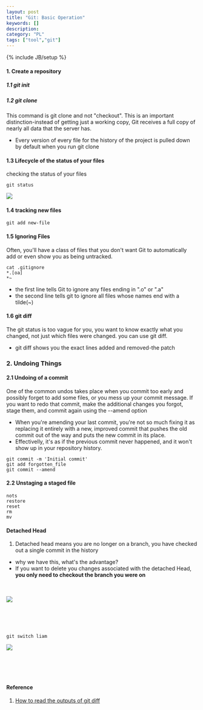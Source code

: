 ```yaml
---
layout: post
title: "Git: Basic Operation"
keywords: []
description: 
category: "PL"
tags: ["tool","git"]
---
```

{% include JB/setup %}

#### 1. Create a repository

##### 1.1 git init
##### 1.2 git clone
This command is git clone and not "checkout". This is an important
distinction-instead of getting just a working copy, Git receives a full copy of
nearly all data that the server has.
- Every version of every file for the history of the project is pulled down by
  default when you run git clone


#### 1.3 Lifecycle of the status of your files
checking the status of your files
```shell
git status
```

<img align="left"
src="{{IMAGE_PATH}}/os-software-git-basic-file-lifecycle.png" /> <br />

#### 1.4 tracking new files

```shell
git add new-file
```

#### 1.5 Ignoring Files
Often, you'll have a class of files that you don't want Git to automatically add
or even show you as being untracked.

```shell
cat .gitignore
*.[oa]
*~
```
- the first line tells Git to ignore any files ending in ".o" or ".a"
- the second line tells git to ignore all files whose names end with a tilde(~)



#### 1.6 git diff
The git status is too vague for you, you want to know exactly what you changed,
not just which files were changed. you can use git diff.
- git diff shows you the exact lines added and removed-the patch


### 2. Undoing Things

#### 2.1 Undoing of a commit
One of the common undos takes place when you commit too early and possibly
forget to add some files, or you mess up your commit message. If you want to
redo that commit, make the additional changes you forgot, stage them, and commit
again using the --amend option
- When you're amending your last commit, you're not so much fixing it as
  replacing it entirely with a new, improved commit that pushes the old commit
  out of the way and puts the new commit in its place.
- Effectivelly, it's as if the previous commit never happened, and it won't show
  up in your repository history.

```shell
git commit -m 'Initial commit'
git add forgotten_file
git commit --amend
```

#### 2.2 Unstaging a staged file





```shell
nots
restore
reset
rm
mv
```

#### Detached Head
1. Detached head means you are no longer on a branch, you have checked out a
   single commit in the history
- why we have this, what's the advantage?
- If you want to delete you changes associated with the detached Head, **you
  only need to checkout the branch you were on**
  


<br />  <br />
<img align="left"
src="{{IMAGE_PATH}}/os-software-git-basic-detach-head-before-switch.png" /> <br />
<br /> <br /> <br /> <br />

```shell
git switch liam
```

<img align="left"
src="{{IMAGE_PATH}}/os-software-git-basic-detach-head-after-switch.png" /> <br />
<br /> <br /> <br /> <br />


#### Reference
1. [How to read the outputs of git diff](https://stackoverflow.com/questions/2529441/how-to-read-the-output-from-git-diff)
